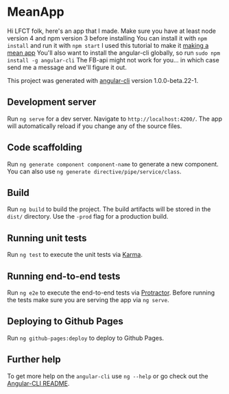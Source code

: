 # MeanApp
Hi LFCT folk, here's an app that I made.
Make sure you have at least node version 4 and npm version 3 before installing
You can install it with `npm install` and run it with `npm start`
I used this tutorial to make it [making a mean app](https://scotch.io/tutorials/mean-app-with-angular-2-and-the-angular-cli)
You'll also want to install the angular-cli globally, so run `sudo npm install -g angular-cli`
The FB-api might not work for you... in which case send me a message and we'll figure it out. 

This project was generated with [angular-cli](https://github.com/angular/angular-cli) version 1.0.0-beta.22-1.

## Development server
Run `ng serve` for a dev server. Navigate to `http://localhost:4200/`. The app will automatically reload if you change any of the source files.

## Code scaffolding

Run `ng generate component component-name` to generate a new component. You can also use `ng generate directive/pipe/service/class`.

## Build

Run `ng build` to build the project. The build artifacts will be stored in the `dist/` directory. Use the `-prod` flag for a production build.

## Running unit tests

Run `ng test` to execute the unit tests via [Karma](https://karma-runner.github.io).

## Running end-to-end tests

Run `ng e2e` to execute the end-to-end tests via [Protractor](http://www.protractortest.org/).
Before running the tests make sure you are serving the app via `ng serve`.

## Deploying to Github Pages

Run `ng github-pages:deploy` to deploy to Github Pages.

## Further help

To get more help on the `angular-cli` use `ng --help` or go check out the [Angular-CLI README](https://github.com/angular/angular-cli/blob/master/README.md).
